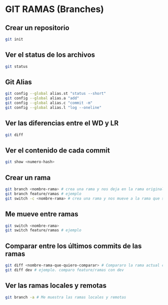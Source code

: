 # GIT RAMAS (Branches)

## Crear un repositorio

```sh
git init
```

## Ver el status de los archivos

```sh
git status
```

## Git Alias

```sh
git config --global alias.st "status --short"
git config --global alias.a "add"
git config --global alias.c "commit -m"
git config --global alias.l "log --oneline"
```

## Ver las diferencias entre el WD y LR

```sh
git diff
``` 

## Ver el contenido de cada commit

```sh
git show <numero-hash>
```

## Crear un rama

```sh
git branch <nombre-rama> # crea una rama y nos deja en la rama original
git branch feature/ramas # ejemplo
git switch -c <nombre-rama> # crea una rama y nos mueve a la rama que se creo
```

## Me mueve entre ramas

```sh
git switch <nombre-rama>
git switch feature/ramas # ejemplo
``` 

## Comparar entre los últimos commits de las ramas

```sh
git diff <nombre-rama-que-quiero-comparar> # Compararo la rama actual contra la rama que indico
git diff dev # ejemplo. comparo feature/ramas con dev
```

## Ver las ramas locales y remotas

```sh
git branch -a # Me muestra las ramas locales y remotas
```




